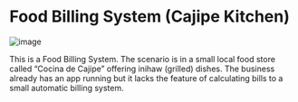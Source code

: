 # Food Billing System (Cajipe Kitchen)
![image](https://github.com/user-attachments/assets/3f32bd3c-1d0b-4e7d-ad30-8fe0ed091318)

This is a Food Billing System. The scenario is in a small local food store called “Cocina de Cajipe” offering inihaw (grilled) dishes. The business already has an app running but it lacks the feature of  calculating bills to a small automatic billing system.
